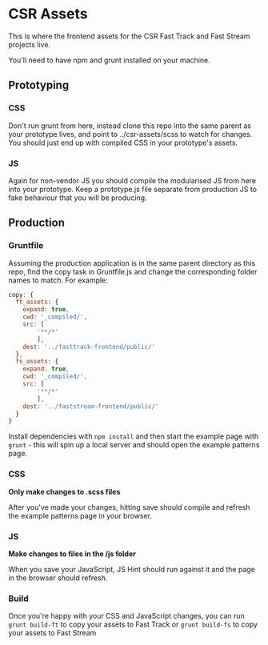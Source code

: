 # CSR Assets

This is where the frontend assets for the CSR Fast Track and Fast Stream projects live.

You'll need to have npm and grunt installed on your machine.

## Prototyping

### CSS

Don't run grunt from here, instead clone this repo into the same parent as your prototype lives, and point to ../csr-assets/scss to watch for changes. You should just end up with compiled CSS in your prototype's assets.

### JS

Again for non-vendor JS you should compile the modularised JS from here into your prototype.
Keep a prototype.js file separate from production JS to fake behaviour that you will be producing.

## Production

### Gruntfile

Assuming the production application is in the same parent directory as this repo, find the copy task in Gruntfile.js and change the corresponding folder names to match. For example:

```javascript
copy: {
  ft_assets: {
    expand: true,
    cwd: '_compiled/',
    src: [
        '**/*'
        ],
    dest: '../fasttrack-frontend/public/'
  },
  fs_assets: {
    expand: true,
    cwd: '_compiled/',
    src: [
        '**/*'
        ],
    dest: '../faststream-frontend/public/'
  }
}
```

Install dependencies with `npm install` and then start the example page with `grunt` - this will spin up a local server and should open the example patterns page.

### CSS

**Only make changes to .scss files**

After you've made your changes, hitting save should compile and refresh the example patterns page in your browser. 

### JS

**Make changes to files in the /js folder**

When you save your JavaScript, JS Hint should run against it and the page in the browser should refresh.

### Build

Once you're happy with your CSS and JavaScript changes, you can run `grunt build-ft` to copy your assets to Fast Track or `grunt build-fs` to copy your assets to Fast Stream